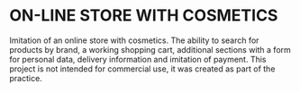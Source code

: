 # ON-LINE STORE WITH COSMETICS

Imitation of an online store with cosmetics. The ability to search for products by brand, a working shopping cart, additional sections with a form for personal data, delivery information and imitation of payment. This project is not intended for commercial use, it was created as part of the practice.
